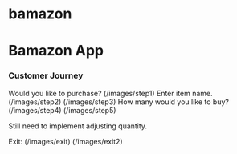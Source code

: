 # bamazon

<h1>Bamazon App</h1>

<h3>Customer Journey</h3>

Would you like to purchase?
(/images/step1)
Enter item name.
(/images/step2)
(/images/step3)
How many would you like to buy?
(/images/step4)
(/images/step5)

<p>Still need to implement adjusting quantity. </p>

Exit:
(/images/exit)
(/images/exit2)